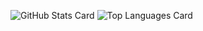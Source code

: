![GitHub Stats Card](https://github-readme-stats.vercel.app/api?username=ryota-k0827&count_private=true&theme=vue-dark)
![Top Languages Card](https://github-readme-stats.vercel.app/api/top-langs/?username=ryota-k0827&theme=vue-dark&layout=compact)

<!-- 
![GitHub Extra Pins](https://github-readme-stats.vercel.app/api/pin/?username=ryota-k0827&repo=Smartendance&theme=algolia)
![GitHub Extra Pins](https://github-readme-stats.vercel.app/api/pin/?username=ryota-k0827&repo=SmartendanceApp&theme=algolia)
 -->
